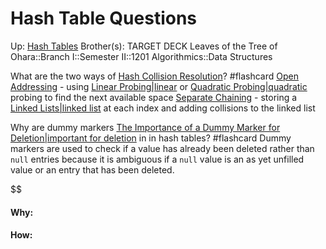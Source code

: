 # Hash Table Questions

Up: [Hash Tables](hash_tables)
Brother(s):
TARGET DECK
Leaves of the Tree of Ohara::Branch I::Semester II::1201 Algorithmics::Data Structures

What are the two ways of [Hash Collision Resolution](hash_collision_resolution)? #flashcard 
[Open Addressing](open_addressing) - using [Linear Probing|linear](linear_probing|linear) or [Quadratic Probing|quadratic](quadratic_probing|quadratic) probing to find the next available space
[Separate Chaining](separate_chaining) - storing a [Linked Lists|linked list](linked_lists|linked_list) at each index and adding collisions to the linked list
<!--ID: 1714577232303-->

Why are dummy markers [The Importance of a Dummy Marker for Deletion|important for deletion](the_importance_of_a_dummy_marker_for_deletion|important_for_deletion) in in hash tables? #flashcard 
Dummy markers are used to check if a value has already been deleted rather than `null` entries because it is ambiguous if a `null` value is an as yet unfilled value or an entry that has been deleted.
<!--ID: 1714577342345-->

$$
































#### Why:
#### How:









